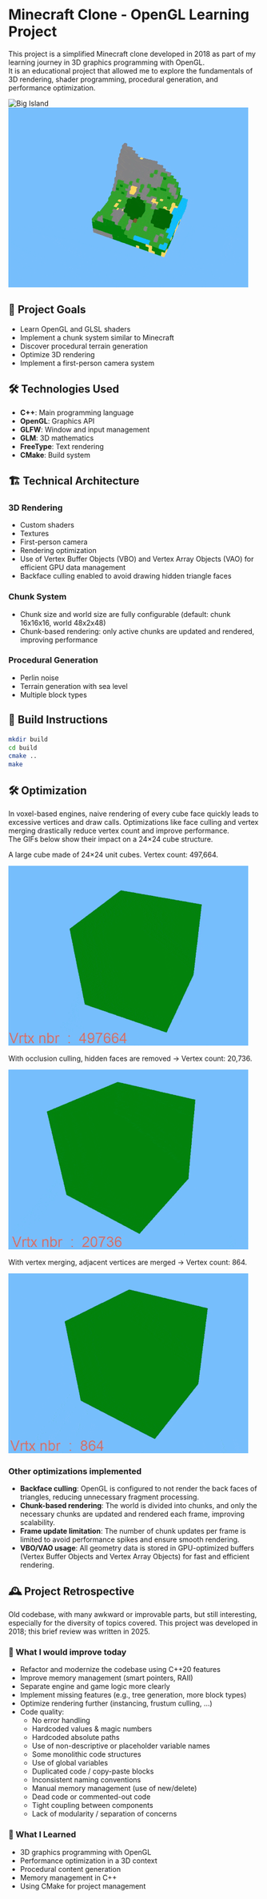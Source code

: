# Minecraft Clone - OpenGL Learning Project

This project is a simplified Minecraft clone developed in 2018 as part of my learning journey in 3D graphics programming with OpenGL.  
It is an educational project that allowed me to explore the fundamentals of 3D rendering, shader programming, procedural generation, and performance optimization.

![Big Island](./docs/bigisland.gif)
![Island](./docs/island.gif)


## 🎯 Project Goals

- Learn OpenGL and GLSL shaders
- Implement a chunk system similar to Minecraft
- Discover procedural terrain generation
- Optimize 3D rendering
- Implement a first-person camera system

## 🛠️ Technologies Used

- **C++**: Main programming language
- **OpenGL**: Graphics API
- **GLFW**: Window and input management
- **GLM**: 3D mathematics
- **FreeType**: Text rendering
- **CMake**: Build system

## 🏗️ Technical Architecture

### 3D Rendering
- Custom shaders
- Textures
- First-person camera
- Rendering optimization
- Use of Vertex Buffer Objects (VBO) and Vertex Array Objects (VAO) for efficient GPU data management
- Backface culling enabled to avoid drawing hidden triangle faces

### Chunk System
- Chunk size and world size are fully configurable (default: chunk 16x16x16, world 48x2x48)
- Chunk-based rendering: only active chunks are updated and rendered, improving performance

### Procedural Generation
- Perlin noise
- Terrain generation with sea level
- Multiple block types

## 🚀 Build Instructions

```bash
mkdir build
cd build
cmake ..
make
```

## 🛠️ Optimization

In voxel-based engines, naive rendering of every cube face quickly leads to excessive vertices and draw calls. Optimizations like face culling and vertex merging drastically reduce vertex count and improve performance.  
The GIFs below show their impact on a 24×24 cube structure.

A large cube made of 24×24 unit cubes. Vertex count: 497,664.

!['Not optimized'](./docs/1-nocul.gif)

With occlusion culling, hidden faces are removed -> Vertex count: 20,736.

!['With occlusion culling'](./docs/2-nomerge.gif)

With vertex merging, adjacent vertices are merged -> Vertex count: 864.

!['With vertex merging'](./docs/3-merge.gif)

### Other optimizations implemented

- **Backface culling**: OpenGL is configured to not render the back faces of triangles, reducing unnecessary fragment processing.
- **Chunk-based rendering**: The world is divided into chunks, and only the necessary chunks are updated and rendered each frame, improving scalability.
- **Frame update limitation**: The number of chunk updates per frame is limited to avoid performance spikes and ensure smooth rendering.
- **VBO/VAO usage**: All geometry data is stored in GPU-optimized buffers (Vertex Buffer Objects and Vertex Array Objects) for fast and efficient rendering.


## 🕰️ Project Retrospective

Old codebase, with many awkward or improvable parts, but still interesting, especially for the diversity of topics covered. This project was developed in 2018; this brief review was written in 2025.

### 🔮 What I would improve today
- Refactor and modernize the codebase using C++20 features
- Improve memory management (smart pointers, RAII)
- Separate engine and game logic more clearly
- Implement missing features (e.g., tree generation, more block types)
- Optimize rendering further (instancing, frustum culling, ...)
- Code quality:
  - No error handling
  - Hardcoded values & magic numbers
  - Hardcoded absolute paths
  - Use of non-descriptive or placeholder variable names
  - Some monolithic code structures
  - Use of global variables
  - Duplicated code / copy-paste blocks
  - Inconsistent naming conventions
  - Manual memory management (use of new/delete)
  - Dead code or commented-out code
  - Tight coupling between components
  - Lack of modularity / separation of concerns

### 🤔 What I Learned

- 3D graphics programming with OpenGL
- Performance optimization in a 3D context
- Procedural content generation
- Memory management in C++
- Using CMake for project management
